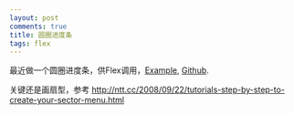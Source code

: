 ```yaml
---
layout: post
comments: true
title: 圆圈进度条
tags: flex
---
```


最近做一个圆圈进度条，供Flex调用，[Example](http://huang-x-h.github.io/ProgressCircle/), [Github](https://github.com/huang-x-h/ProgressCircle).

关键还是画扇型，参考 http://ntt.cc/2008/09/22/tutorials-step-by-step-to-create-your-sector-menu.html



